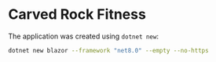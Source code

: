 # Carved Rock Fitness

The application was created using `dotnet new`:

```bash
dotnet new blazor --framework "net8.0" --empty --no-https
```